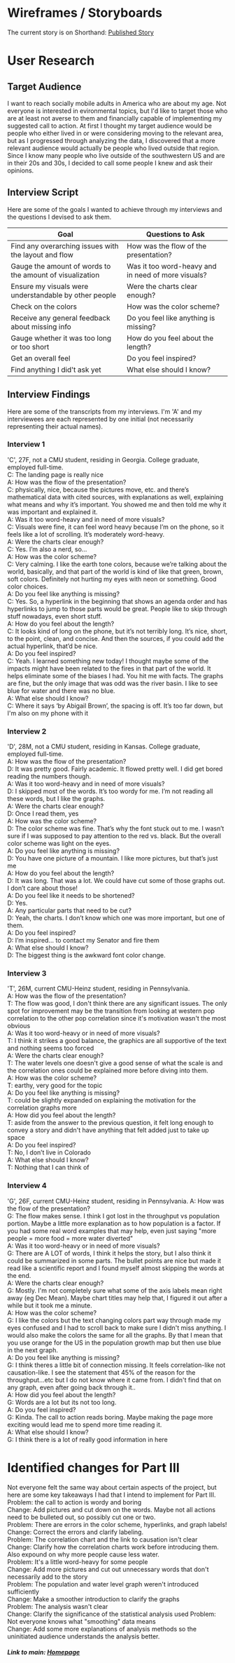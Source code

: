 # Wireframes / Storyboards
The current story is on Shorthand: [Published Story](https://carnegiemellon.shorthandstories.com/colorado-river-levels-and-population-growth-draft1/index.html) 

# User Research
## Target Audience
I want to reach socially mobile adults in America who are about my age. Not everyone is interested in evironmental topics, but I'd like to target those who are at least not averse to them and financially capable of implementing my suggested call to action. At first I thought my target audience would be people who either lived in or were considering moving to the relevant area, but as I progressed through analyzing the data, I discovered that a more relevant audience would actually be people who lived outside that region. Since I know many people who live outside of the southwestern US and are in their 20s and 30s, I decided to call some people I knew and ask their opinions.

## Interview Script
Here are some of the goals I wanted to achieve through my interviews and the questions I devised to ask them.


|                         Goal                             |                    Questions to Ask                |
|----------------------------------------------------------|----------------------------------------------------|
| Find any overarching issues with the layout and flow     | How was the flow of the presentation?              |
| Gauge the amount of words to the amount of visualization | Was it too word-heavy and in need of more visuals? |
| Ensure my visuals were understandable by other people    | Were the charts clear enough?                      |
| Check on the colors                                      | How was the color scheme?                          |
| Receive any general feedback about missing info          | Do you feel like anything is missing?              |
| Gauge whether it was too long or too short               | How do you feel about the length?                  |
| Get an overall feel                                      | Do you feel inspired?                              |
| Find anything I did't ask yet                            | What else should I know?                           |

## Interview Findings
Here are some of the transcripts from my interviews. I'm 'A' and my interviewees are each represented by one initial (not necessarily representing their actual names).
### Interview 1
'C', 27F, not a CMU student, residing in Georgia. College graduate, employed full-time.   
C: The landing page is really nice   
A: How was the flow of the presentation?   
C: physically, nice, because the pictures move, etc. and there’s mathematical data with cited sources, with explanations as well, explaining what means and why it’s important. You showed me and then told me why it was important and explained it.   
A: Was it too word-heavy and in need of more visuals?   
C: Visuals were fine, it can feel word heavy because I’m on the phone, so it feels like a lot of scrolling. It’s moderately word-heavy.   
A: Were the charts clear enough?   
C: Yes. I’m also a nerd, so…   
A: How was the color scheme?   
C: Very calming. I like the earth tone colors, because we’re talking about the world, basically, and that part of the world is kind of like that green, brown, soft colors. Definitely not hurting my eyes with neon or something. Good color choices.   
A: Do you feel like anything is missing?   
C: Yes. So, a hyperlink in the beginning that shows an agenda order and has hyperlinks to jump to those parts would be great. People like to skip through stuff nowadays, even short stuff.   
A: How do you feel about the length?   
C: It looks kind of long on the phone, but it’s not terribly long. It’s nice, short, to the point, clean, and concise. And then the sources, if you could add the actual hyperlink, that’d be nice.   
A: Do you feel inspired?   
C: Yeah. I learned something new today! I thought maybe some of the impacts might have been related to the fires in that part of the world. It helps eliminate some of the biases I had. You hit me with facts. The graphs are fine, but the only image that was odd was the river basin. I like to see blue for water and there was no blue.   
A: What else should I know?   
C: Where it says ‘by Abigail Brown’, the spacing is off. It’s too far down, but I'm also on my phone with it   
### Interview 2
'D', 28M, not a CMU student, residing in Kansas. College graduate, employed full-time.   
A: How was the flow of the presentation?   
D: It was pretty good. Fairly academic. It flowed pretty well. I did get bored reading the numbers though.   
A: Was it too word-heavy and in need of more visuals?   
D: I skipped most of the words. It’s too wordy for me. I’m not reading all these words, but I like the graphs.   
A: Were the charts clear enough?   
D: Once I read them, yes   
A: How was the color scheme?   
D: The color scheme was fine. That’s why the font stuck out to me. I wasn’t sure if I was supposed to pay attention to the red vs. black. But the overall color scheme was light on the eyes.   
A: Do you feel like anything is missing?   
D: You have one picture of a mountain. I like more pictures, but that’s just me   
A: How do you feel about the length?   
D: It was long. That was a lot. We could have cut some of those graphs out. I don’t care about those!   
A: Do you feel like it needs to be shortened?   
D: Yes.   
A: Any particular parts that need to be cut?   
D: Yeah, the charts. I don’t know which one was more important, but one of them.   
A: Do you feel inspired?   
D: I’m inspired… to contact my Senator and fire them   
A: What else should I know?   
D: The biggest thing is the awkward font color change.   
### Interview 3
'T', 26M, current CMU-Heinz student, residing in Pennsylvania.   
A: How was the flow of the presentation?   
T: The flow was good, I don't think there are any significant issues. The only spot for improvement may be the transition from looking at western pop correlation to the other pop correlation since it's motivation wasn't the most obvious   
A: Was it too word-heavy or in need of more visuals?   
T: I think it strikes a good balance, the graphics are all supportive of the text and nothing seems too forced   
A: Were the charts clear enough?   
T: The water levels one doesn't give a good sense of what the scale is and the correlation ones could be explained more before diving into them.   
A: How was the color scheme?   
T: earthy, very good for the topic   
A: Do you feel like anything is missing?   
T: could be slightly expanded on explaining the motivation for the correlation graphs more   
A: How did you feel about the length?   
T: aside from the answer to the previous question, it felt long enough to convey a story and didn't have anything that felt added just to take up space   
A: Do you feel inspired?   
T: No, I don’t live in Colorado   
A: What else should I know?   
T: Nothing that I can think of   
### Interview 4
'G', 26F, current CMU-Heinz student, residing in Pennsylvania.
A: How was the flow of the presentation?   
G: The flow makes sense. I think I got lost in the throughput vs population portion. Maybe a little more explanation as to how population is a factor. If you had some real word examples that may help, even just saying "more people = more food = more water diverted"      
A: Was it too word-heavy or in need of more visuals?   
G: There are A LOT of words, I think it helps the story, but I also think it could be summarized in some parts. The bullet points are nice but made it read like a scientific report and I found myself almost skipping the words at the end.    
A: Were the charts clear enough?   
G: Mostly. I'm not completely sure what some of the axis labels mean right away (eg Dec Mean). Maybe chart titles may help that, I figured it out after a while but it took me a minute.   
A: How was the color scheme?   
G: I like the colors but the text changing colors part way through made my eyes confused and I had to scroll back to make sure I didn't miss anything. I would also make the colors the same for all the graphs. By that I mean that you use orange for the US in the population growth map but then use blue in the next graph.   
A: Do you feel like anything is missing?   
G: I think theres a little bit of connection missing. It feels correlation-like not causation-like. I see the statement that 45% of the reason for the throughput...etc but I do not know where it came from. I didn't find that on any graph, even after going back through it..   
A: How did you feel about the length?   
G: Words are a lot but its not too long.    
A: Do you feel inspired?   
G: Kinda. The call to action reads boring. Maybe making the page more exciting would lead me to spend more time reading it.      
A: What else should I know?   
G: I think there is a lot of really good information in here    

# Identified changes for Part III
Not everyone felt the same way about certain aspects of the project, but here are some key takeaways I had that I intend to implement for Part III.   
Problem: the call to action is wordy and boring   
Change: Add pictures and cut down on the words. Maybe not all actions need to be bulleted out, so possibly cut one or two.   
Problem: There are errors in the color scheme, hyperlinks, and graph labels!   
Change: Correct the errors and clarify labeling.  
Problem: The correlation chart and the link to causation isn't clear   
Change: Clarify how the correlation charts work before introducing them. Also expound on why more people cause less water.   
Problem: It's a little word-heavy for some people   
Change: Add more pictures and cut out unnecessary words that don't necessarily add to the story   
Problem: The population and water level graph weren't introduced sufficiently   
Change: Make a smoother introduction to clarify the graphs   
Problem: The analysis wasn't clear   
Change: Clarify the significance of the statistical analysis used
Problem: Not everyone knows what "smoothing" data means   
Change: Add some more explanations of analysis methods so the uninitiated audience understands the analysis better.   


##### Link to main: [Homepage](https://abiabrown.github.io/TSWD/)
